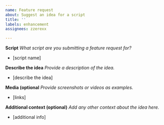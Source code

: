 ```yaml
---
name: Feature request
about: Suggest an idea for a script
title: ''
labels: enhancement
assignees: zzerexx

---
```


**Script**
*What script are you submitting a feature request for?*
- [script name]

**Describe the idea**
*Provide a description of the idea.*
- [describe the idea]

**Media (optional**
*Provide screenshots or videos as examples.*
- [links]

**Additional context (optional)**
*Add any other context about the idea here.*
- [additional info]
